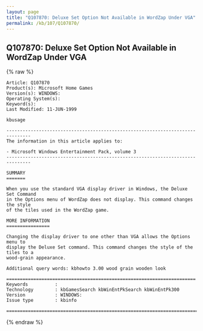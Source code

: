 ```yaml
---
layout: page
title: "Q107870: Deluxe Set Option Not Available in WordZap Under VGA"
permalink: /kb/107/Q107870/
---
```


## Q107870: Deluxe Set Option Not Available in WordZap Under VGA

{% raw %}

	Article: Q107870
	Product(s): Microsoft Home Games
	Version(s): WINDOWS:
	Operating System(s): 
	Keyword(s): 
	Last Modified: 11-JUN-1999
	
	kbusage
	
	-------------------------------------------------------------------------------
	The information in this article applies to:
	
	- Microsoft Windows Entertainment Pack, volume 3 
	-------------------------------------------------------------------------------
	
	SUMMARY
	=======
	
	When you use the standard VGA display driver in Windows, the Deluxe Set Command
	in the Options menu of WordZap does not display. This command changes the style
	of the tiles used in the WordZap game.
	
	MORE INFORMATION
	================
	
	Changing the display driver to one other than VGA allows the Options menu to
	display the Deluxe Set command. This command changes the style of the tiles to a
	wood-grain appearance.
	
	Additional query words: kbhowto 3.00 wood grain wooden look
	
	======================================================================
	Keywords          :  
	Technology        : kbGamesSearch kbWinEntPkSearch kbWinEntPk300
	Version           : WINDOWS:
	Issue type        : kbinfo
	
	=============================================================================
	

{% endraw %}
